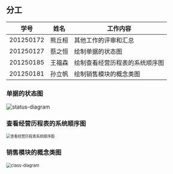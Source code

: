 
## 分工

| 学号      | 姓名   | 工作内容            |
| --------- | ------ |-----------------|
| 201250172 | 熊丘桓 | 其他工作的评审和汇总      |
| 201250127 | 蔡之恒 | 绘制单据的状态图        |
| 201250185 | 王福森 | 绘制查看经营历程表的系统顺序图 |
| 201250181 | 孙立帆 | 绘制销售模块的概念类图     |


### 单据的状态图
![status-diagram](https://seec-homework.oss-cn-shanghai.aliyuncs.com/201250127-status-diagram.jpg)

### 查看经营历程表的系统顺序图
<img src="https://seec-homework.oss-cn-shanghai.aliyuncs.com/201250185-查看经营历程表系统顺序图.png" alt="查看经营历程表系统顺序图" style="zoom:70%;" />

### 销售模块的概念类图
<img src="https://seec-homework.oss-cn-shanghai.aliyuncs.com/201250181-class-diagram.png" alt="class-diagram" style="zoom:80%;" />

